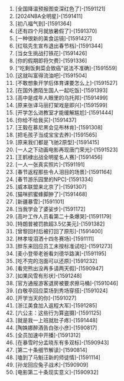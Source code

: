 
1. [全国降温预报图变深红色了]-[1591121]
1. [2024NBA全明星]-[1591411]
1. [初八福气到]-[1591364]
1. [还有四个月就放暑假了]-[1591370]
1. [一种很新的美食运镜]-[1591427]
1. [红毯先生宣布退出春节档]-[1591344]
1. [当女生挑战打铁花]-[1591426]
1. [你的假期即将欠费]-[1591336]
1. [“吃剩饭剩菜会致癌”说法不准确]-[1591559]
1. [这就叫富得流油吧]-[1591504]
1. [不敢想象开学后体育课要怎么上]-[1591527]
1. [在国外邀陌生国人一起吃饭]-[1591393]
1. [高中是成年人眼里的乌托邦]-[1591499]
1. [原来张译马丽打架戏是即兴]-[1591599]
1. [开学怎么进教室才能缓解尴尬]-[1591444]
1. [你给不给我买]-[1591437]
1. [王毅在慕尼黑会见布林肯]-[1591308]
1. [把毛孩子当成宝宝去养]-[1591565]
1. [原来我们都是飞驰2原型]-[1591415]
1. [一人之下动画电影再现唐门荣光]-[1591523]
1. [王鹤棣出战全明星名人赛]-[1591456]
1. [一人一张真实照片]-[1591191]
1. [春节返程那些令人泪目的场景]-[1591164]
1. [春节游乐园里的NPC]-[1591334]
1. [威本联盟来北京了]-[1591307]
1. [猫咪抓蜜蜂脚肿了]-[1591468]
1. [新疆暴雪]-[1591101]
1. [当我学会了婆娑步]-[1591172]
1. [高叶工作人员看第二十条爆哭]-[1591179]
1. [特朗普被罚款超3.5亿美元]-[1591382]
1. [曾黎回村后被打回了原形]-[1591400]
1. [林孝埈泪洒十四冬赛场]-[1591111]
1. [胖东来回应员工未按标准试吃]-[1591273]
1. [麦小登带老爸看刘德华路演]-[1591195]
1. [吃不完的泡面可以还原]-[1591232]
1. [看完熊出没再多请两天假]-[1590947]
1. [如果风雪有形状]-[1591248]
1. [官方通报游客退房被要求擦马桶]-[1591046]
1. [白敬亭回应菜场到秀场穿搭]-[1591024]
1. [开学当天的你]-[1591027]
1. [浙江美食加入返程大军]-[1591285]
1. [六公主：这些行为算盗摄]-[1591125]
1. [就是我一上班就肚子疼]-[1591448]
1. [陶姝娜醉酒告白张小彦]-[1590817]
1. [全员加速中开播]-[1591312]
1. [在暴雪时分孟晓东有多双标]-[1590943]
1. [第二十条细节解读]-[1590814]
1. [嗑到了马魁汪新的师徒情]-[1591114]
1. [孙龙回应兔子战术]-[1590909]
1. [电影第二十条现实意义]-[1590932]